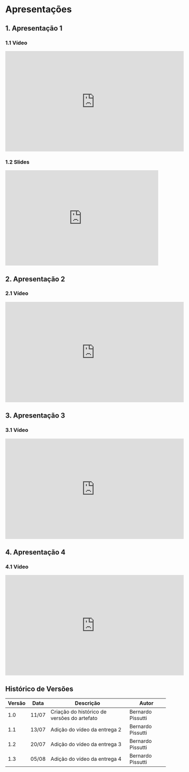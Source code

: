 # Apresentações

## 1. Apresentação 1

### 1.1 Vídeo

<iframe width="560" height="315" src="https://www.youtube.com/embed/kQOjxLq-SfE" title="YouTube video player" frameborder="0" allow="accelerometer; autoplay; clipboard-write; encrypted-media; gyroscope; picture-in-picture" allowfullscreen></iframe>

### 1.2 Slides

<iframe src="https://docs.google.com/presentation/d/e/2PACX-1vSlfqGE0JRhItlgMUzfNQQpOxw4e3KG4YQNpt5dFZjR4qIK7wlmRxWt79wP5Is1Xjr9GbUitu6l1bFJ/embed?start=false&loop=false&delayms=3000" frameborder="0" width="480" height="299" allowfullscreen="true" mozallowfullscreen="true" webkitallowfullscreen="true"></iframe>

## 2. Apresentação 2

### 2.1 Vídeo

<iframe width="560" height="315" src="https://www.youtube.com/embed/BCFY3L6ppLQ?start=3" title="YouTube video player" frameborder="0" allow="accelerometer; autoplay; clipboard-write; encrypted-media; gyroscope; picture-in-picture" allowfullscreen></iframe>

## 3. Apresentação 3

### 3.1 Vídeo

<iframe width="560" height="315" src="https://www.youtube.com/embed/YLnvhw-rwyE" title="YouTube video player" frameborder="0" allow="accelerometer; autoplay; clipboard-write; encrypted-media; gyroscope; picture-in-picture" allowfullscreen></iframe>

## 4. Apresentação 4

### 4.1 Vídeo

<iframe width="560" height="315" src="https://www.youtube.com/embed/EXsPHoARWYs" title="YouTube video player" frameborder="0" allow="accelerometer; autoplay; clipboard-write; encrypted-media; gyroscope; picture-in-picture" allowfullscreen></iframe>


## Histórico de Versões
| Versão | Data  | Descrição                                   | Autor             |
|--------|-------|---------------------------------------------|-------------------|
| 1.0    | 11/07 | Criação do histórico de versões do artefato | Bernardo Pissutti |
| 1.1    | 13/07 | Adição do vídeo da entrega 2                | Bernardo Pissutti |
| 1.2    | 20/07 | Adição do vídeo da entrega 3                | Bernardo Pissutti |
| 1.3    | 05/08 | Adição do vídeo da entrega 4                | Bernardo Pissutti |